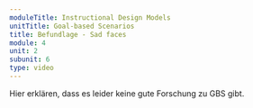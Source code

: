 ```yaml
---
moduleTitle: Instructional Design Models
unitTitle: Goal-based Scenarios
title: Befundlage - Sad faces
module: 4
unit: 2
subunit: 6
type: video
---
```


Hier erklären, dass es leider keine gute Forschung zu GBS gibt. 

